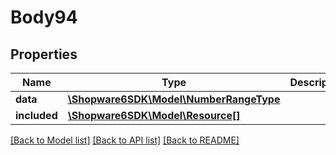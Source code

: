 # Body94

## Properties
Name | Type | Description | Notes
------------ | ------------- | ------------- | -------------
**data** | [**\Shopware6SDK\Model\NumberRangeType**](NumberRangeType.md) |  | [optional] 
**included** | [**\Shopware6SDK\Model\Resource[]**](Resource.md) |  | [optional] 

[[Back to Model list]](../../README.md#documentation-for-models) [[Back to API list]](../../README.md#documentation-for-api-endpoints) [[Back to README]](../../README.md)

